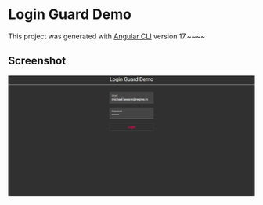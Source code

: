 # Login Guard Demo

This project was generated with [Angular CLI](https://github.com/angular/angular-cli) version 17.~~~~

## Screenshot

![Screenshot](/src/assets/screenshot.png)
